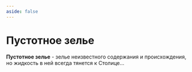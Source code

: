 ```yaml
---
aside: false
---
```


# Пустотное зелье

<ItemCard>
<Card style="overflow: hidden;" class="m-0">
    <template #header>
        <Image alt="user header" src="/assets/bestiary/usable/void_potion.gif" width="40%"/>
    </template>
    <template #title>Пустотное зелье</template>
    <template #content>
      <Divider />
      <h3>Получение:</h3>
      <ul>
      <li>???</li>
      </ul>
      <Divider />
      <p>Текстура: bykkake747</p>
    </template>
</Card>
</ItemCard>

**Пустотное зелье** - зелье неизвестного содержания и происхождения, но жидкость в ней всегда тянется к Столице...


<br><br><br><br><br><br><br><br><br><br>